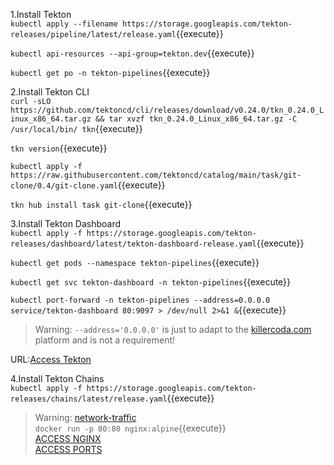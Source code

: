 
1.Install Tekton     
`kubectl apply --filename https://storage.googleapis.com/tekton-releases/pipeline/latest/release.yaml`{{execute}}    

`kubectl api-resources --api-group=tekton.dev`{{execute}}     
  
`kubectl get po -n tekton-pipelines`{{execute}}      

2.Install Tekton CLI    
`curl -sLO https://github.com/tektoncd/cli/releases/download/v0.24.0/tkn_0.24.0_Linux_x86_64.tar.gz && tar xvzf tkn_0.24.0_Linux_x86_64.tar.gz -C /usr/local/bin/ tkn`{{execute}}     

`tkn version`{{execute}}    

`kubectl apply -f https://raw.githubusercontent.com/tektoncd/catalog/main/task/git-clone/0.4/git-clone.yaml`{{execute}}      

`tkn hub install task git-clone`{{execute}}     

3.Install Tekton Dashboard     
`kubectl apply -f https://storage.googleapis.com/tekton-releases/dashboard/latest/tekton-dashboard-release.yaml`{{execute}}     

`kubectl get pods --namespace tekton-pipelines`{{execute}}    

`kubectl get svc tekton-dashboard -n tekton-pipelines`{{execute}}    

`kubectl port-forward -n tekton-pipelines --address=0.0.0.0 service/tekton-dashboard 80:9097 > /dev/null 2>&1 &`{{execute}}     

>Warning: `--address='0.0.0.0'` is just to adapt to the [killercoda.com](https://github.com/killercoda/scenario-examples/blob/main/network-traffic-kubernetes/step1.md) platform and is not a requirement!

URL:[Access Tekton]({{TRAFFIC_HOST1_80}})     

4.Install Tekton Chains    
`kubectl apply -f https://storage.googleapis.com/tekton-releases/chains/latest/release.yaml`{{execute}}       

>Warning:  [network-traffic](https://github.com/killercoda/scenario-examples/blob/main/network-traffic/step1.md)  
`docker run -p 80:80 nginx:alpine`{{execute}}     
[ACCESS NGINX]({{TRAFFIC_HOST1_80}})    
[ACCESS PORTS]({{TRAFFIC_SELECTOR}})
